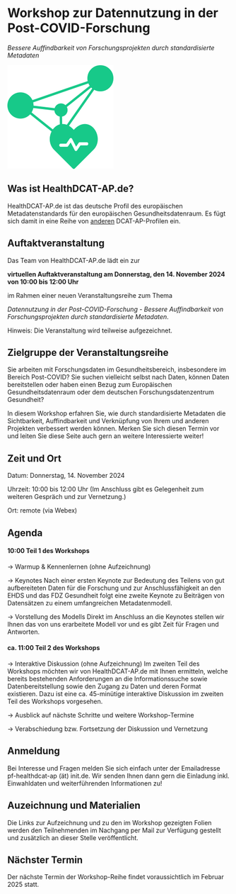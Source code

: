 

# Workshop zur Datennutzung in der Post-COVID-Forschung

*Bessere Auffindbarkeit von Forschungsprojekten durch standardisierte Metadaten*

![Logo HealthDCAT-AP.de](https://github.com/HealthDCAT-AP-de/healthdcat-ap.de/blob/main/images/logo_small.png?raw=true)




## Was ist HealthDCAT-AP.de?

HealthDCAT-AP.de ist das deutsche Profil des europäischen Metadatenstandards für den europäischen Gesundheitsdatenraum. Es fügt sich damit in eine Reihe von [anderen](https://github.com/GKStGovData/awesome-dcat-ap) DCAT-AP-Profilen ein.



## Auftaktveranstaltung

Das Team von HealthDCAT-AP.de lädt ein zur

**virtuellen Auftaktveranstaltung am Donnerstag, den 14. November 2024 von 10:00 bis 12:00 Uhr** 

im Rahmen einer neuen Veranstaltungsreihe zum Thema 

*Datennutzung in der Post-COVID-Forschung - Bessere Auffindbarkeit von Forschungsprojekten durch standardisierte Metadaten*. 

Hinweis: Die Veranstaltung wird teilweise aufgezeichnet.



## Zielgruppe der Veranstaltungsreihe

Sie arbeiten mit Forschungsdaten im Gesundheitsbereich, insbesondere im Bereich Post-COVID? Sie suchen vielleicht selbst nach Daten, können Daten bereitstellen oder haben einen Bezug zum Europäischen Gesundheitsdatenraum oder dem deutschen Forschungsdatenzentrum Gesundheit? 

In diesem Workshop erfahren Sie, wie durch standardisierte Metadaten die Sichtbarkeit, Auffindbarkeit und Verknüpfung von Ihrem und anderen Projekten verbessert werden können. 
Merken Sie sich diesen Termin vor und leiten Sie diese Seite auch gern an weitere Interessierte weiter! 



## Zeit und Ort

Datum: Donnerstag, 14. November 2024

Uhrzeit: 10:00 bis 12:00 Uhr (Im Anschluss gibt es Gelegenheit zum weiteren Gespräch und zur Vernetzung.)

Ort: remote (via Webex)



## Agenda

#### 10:00 Teil 1 des Workshops

→ Warmup & Kennenlernen (ohne Aufzeichnung)

→ Keynotes
Nach einer ersten Keynote zur Bedeutung des Teilens von gut aufbereiteten Daten für die Forschung und zur Anschlussfähigkeit an den EHDS und das FDZ Gesundheit folgt eine zweite Keynote zu Beiträgen von Datensätzen zu einem umfangreichen Metadatenmodell. 

→ Vorstellung des Modells 
Direkt im Anschluss an die Keynotes stellen wir Ihnen das von uns erarbeitete Modell vor und es gibt Zeit für Fragen und Antworten. 

#### ca. 11:00 Teil 2 des Workshops

→ Interaktive Diskussion (ohne Aufzeichnung)
Im zweiten Teil des Workshops möchten wir von HealthDCAT-AP.de mit Ihnen ermitteln, welche bereits bestehenden Anforderungen an die Informationssuche sowie Datenbereitstellung sowie den Zugang zu Daten und deren Format existieren.
Dazu ist eine ca. 45-minütige interaktive Diskussion im zweiten Teil des Workshops vorgesehen.

→ Ausblick auf nächste Schritte und weitere Workshop-Termine

→ Verabschiedung bzw. Fortsetzung der Diskussion und Vernetzung


## Anmeldung

Bei Interesse und Fragen melden Sie sich einfach unter der Emailadresse pf-healthdcat-ap (ät) init.de. Wir senden Ihnen dann gern die Einladung inkl. Einwahldaten und weiterführenden Informationen zu!


## Auzeichnung und Materialien

Die Links zur Aufzeichnung und zu den im Workshop gezeigten Folien werden den Teilnehmenden im Nachgang per Mail zur Verfügung gestellt und zusätzlich an dieser Stelle veröffentlicht.


## Nächster Termin

Der nächste Termin der Workshop-Reihe findet voraussichtlich im Februar 2025 statt.
